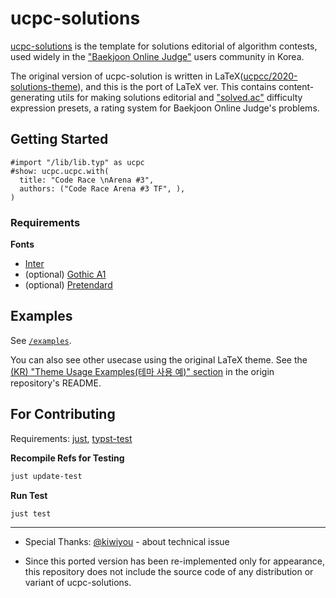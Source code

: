 # ucpc-solutions

[ucpc-solutions](https://github.com/ShapeLayer/ucpc-solutions__typst) is the template for solutions editorial of algorithm contests, used widely in the ["Baekjoon Online Judge"](https://acmicpc.net) users community in Korea.

The original version of ucpc-solution is written in LaTeX([ucpcc/2020-solutions-theme](https://github.com/ucpcc/2020-solutions-theme)), and this is the port of LaTeX ver.
This contains content-generating utils for making solutions editorial and ["solved.ac"](https://solved.ac) difficulty expression presets, a rating system for Baekjoon Online Judge's problems.

## Getting Started

```typst
#import "/lib/lib.typ" as ucpc
#show: ucpc.ucpc.with(
  title: "Code Race \nArena #3",
  authors: ("Code Race Arena #3 TF", ),
)
```

### Requirements

**Fonts**
- [Inter](https://fonts.google.com/specimen/Inter)
- (optional) [Gothic A1](https://fonts.google.com/specimen/Gothic+A1)
- (optional) [Pretendard](https://github.com/orioncactus/pretendard/blob/main/packages/pretendard/docs/en/README.md)

## Examples

See [`/examples`](./examples/).

You can also see other usecase using the original LaTeX theme. See the [(KR) "Theme Usage Examples(테마 사용 예)" section](https://github.com/ucpcc/2020-solutions-theme#%ED%85%8C%EB%A7%88-%EC%82%AC%EC%9A%A9-%EC%98%88) in the origin repository's README.

## For Contributing

Requirements: [just](https://github.com/casey/just), [typst-test](https://github.com/tingerrr/typst-test)

**Recompile Refs for Testing**
```sh
just update-test
```

**Run Test**
```sh
just test
```

---

* Special Thanks: [@kiwiyou](https://github.com/kiwiyou) - about technical issue 

* Since this ported version has been re-implemented only for appearance, this repository does not include the source code of any distribution or variant of ucpc-solutions.
